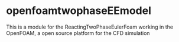 # openfoamtwophaseEEmodel
This is a module for the ReactingTwoPhaseEulerFoam working in the OpenFOAM, a open source platform for the CFD simulation
